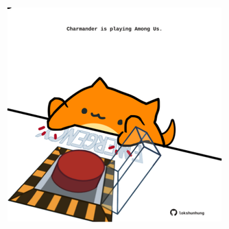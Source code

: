 <!-- built at 02/04/2021, 17:39:34 UTC -->
<p align="center">
  <img width="500" height="500" src="./ReadmeImage.svg">
</p>
